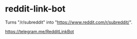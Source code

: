 # reddit-link-bot

Turns "/r/subreddit" into "https://www.reddit.com/r/subreddit/".

https://telegram.me/RedditLinkBot
